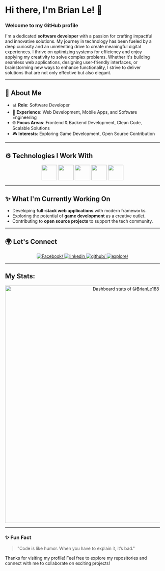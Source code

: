 # Hi there, I'm Brian Le! 👋

### Welcome to my GitHub profile

I'm a dedicated **software developer** with a passion for crafting impactful and innovative solutions. My journey in technology has been fueled by a deep curiosity and an unrelenting drive to create meaningful digital experiences. I thrive on optimizing systems for efficiency and enjoy applying my creativity to solve complex problems. Whether it's building seamless web applications, designing user-friendly interfaces, or brainstorming new ways to enhance functionality, I strive to deliver solutions that are not only effective but also elegant.

---

## 🎨 About Me

- 📊 **Role**: Software Developer
- 📝 **Experience**: Web Development, Mobile Apps, and Software Engineering
- 🌐 **Focus Areas**: Frontend & Backend Development, Clean Code, Scalable Solutions
- 🎮 **Interests**: Exploring Game Development, Open Source Contribution

---

## ⚙️ Technologies I Work With
<div align=center>
    <img width=50 src="https://cdn.jsdelivr.net/gh/devicons/devicon/icons/typescript/typescript-original.svg" />
    <img width=50 src="https://cdn.jsdelivr.net/gh/devicons/devicon/icons/javascript/javascript-original.svg" />
    <img width=50 src="https://cdn.jsdelivr.net/gh/devicons/devicon/icons/nodejs/nodejs-original.svg" />
    <img width=50 src="https://cdn.jsdelivr.net/gh/devicons/devicon/icons/react/react-original.svg" />
    <img width=50 src="https://cdn.jsdelivr.net/gh/devicons/devicon/icons/nextjs/nextjs-original.svg" />
</div>

---

## ✨ What I'm Currently Working On

- Developing **full-stack web applications** with modern frameworks.
- Exploring the potential of **game development** as a creative outlet.
- Contributing to **open source projects** to support the tech community.

---

## 🌍 Let's Connect

<div align="center">
    <a href=https://www.facebook.com/profile.php?id=100009701613657 target="_blank">
            <img src=https://img.shields.io/badge/Lê_Việt_Anh-%2300acee.svg?color=405DE6&style=for-the-badge&logo=facebook&logoColor=white  alt=Facebook/>
    </a>
    <a href=https://www.linkedin.com/in/viet-anh-le-033b29227/ target="_blank">
            <img src=https://img.shields.io/badge/Viet_Anh_Le-%2300acee.svg?color=02baed&style=for-the-badge&logo=linkedin&logoColor=white alt=linkedin />
    </a>
    <a href=https://github.com/BrianLe188>
            <img src=https://img.shields.io/badge/VietAnh188-%2300acee.svg?color=afb3ba&style=for-the-badge&logo=github&logoColor=white alt=github/>
    </a>
    <a href=https://portfolio-vietanhle.vercel.app>
            <img src=https://img.shields.io/badge/VietAnh188-%2300acee.svg?color=1fb2bb&style=for-the-badge&logo=website&logoColor=white alt=explore/>
    </a>
</div>

---


## My Stats:

<div align="center">
    <a href="https://next.ossinsight.io/widgets/official/compose-user-dashboard-stats?user_id=84785332" target="_blank" style="display: block" align="center">
      <picture>
        <source media="(prefers-color-scheme: dark)" srcset="https://next.ossinsight.io/widgets/official/compose-user-dashboard-stats/thumbnail.png?user_id=84785332&image_size=auto&color_scheme=dark" width="771" height="auto">
        <img alt="Dashboard stats of @BrianLe188" src="https://next.ossinsight.io/widgets/official/compose-user-dashboard-stats/thumbnail.png?user_id=84785332&image_size=auto&color_scheme=light" width="771" height="auto">
      </picture>
    </a>    
</div>

---

### ✨ Fun Fact
> "Code is like humor. When you have to explain it, it’s bad."

Thanks for visiting my profile! Feel free to explore my repositories and connect with me to collaborate on exciting projects!
